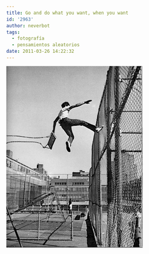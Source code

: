 ```yaml
---
title: Go and do what you want, when you want
id: '2963'
author: neverbot
tags:
  - fotografía
  - pensamientos aleatorios
date: 2011-03-26 14:22:32
---
```


![201103261422.jpg](./go-and-do-what-you-want-when-you-want/201103261422.jpg)
